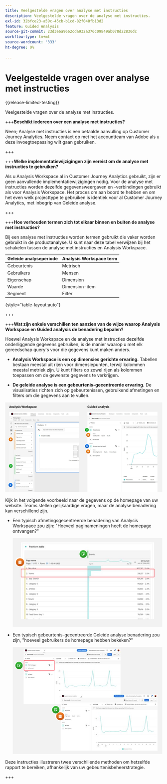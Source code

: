 ```yaml
---
title: Veelgestelde vragen over analyse met instructies
description: Veelgestelde vragen over de analyse met instructies.
exl-id: 32bfce23-a59c-45cb-b1cd-82f048fb13d2
feature: Guided Analysis
source-git-commit: 23d3e6a9662cda932a376c09849ab078d22830dc
workflow-type: tm+mt
source-wordcount: '333'
ht-degree: 0%

---
```


# Veelgestelde vragen over analyse met instructies

{{release-limited-testing}}

Veelgestelde vragen over de analyse met instructies.

+++**Beschikt iedereen over een analyse met instructies?**

Neen; Analyse met instructies is een betaalde aanvulling op Customer Journey Analytics. Neem contact op met het accountteam van Adobe als u deze invoegtoepassing wilt gaan gebruiken.

+++

+++**Welke implementatiewijzigingen zijn vereist om de analyse met instructies te gebruiken?**

Als u Analysis Workspace al in Customer Journey Analytics gebruikt, zijn er geen aanvullende implementatiewijzigingen nodig. Voor de analyse met instructies worden dezelfde gegevensweergaven en -verbindingen gebruikt als voor Analysis Workspace. Het proces om aan boord te hebben en om het even welk projecttype te gebruiken is identiek voor al Customer Journey Analytics, met inbegrip van Geleide analyse.

+++

+++**Hoe verhouden termen zich tot elkaar binnen en buiten de analyse met instructies?**

Bij een analyse met instructies worden termen gebruikt die vaker worden gebruikt in de productanalyse. U kunt naar deze tabel verwijzen bij het schakelen tussen de analyse met instructies en Analysis Workspace.

| Geleide analyseperiode | Analysis Workspace term |
| --- | --- |
| Gebeurtenis | Metrisch |
| Gebruikers | Mensen |
| Eigenschap | Dimension |
| Waarde | Dimension-item |
| Segment | Filter |

{style="table-layout:auto"}

+++

+++**Wat zijn enkele verschillen ten aanzien van de wijze waarop Analysis Workspace en Guided analysis de benadering bepalen?**

Hoewel Analysis Workspace en de analyse met instructies dezelfde onderliggende gegevens gebruiken, is de manier waarop u met elk gereedschap query&#39;s voor die gegevens kunt maken anders.

* **Analysis Workspace is een op dimensies gerichte ervaring.** Tabellen bestaan meestal uit rijen voor dimensiepunten, terwijl kolommen meestal metriek zijn. U kunt filters op zowel rijen als kolommen toepassen om de gewenste gegevens te verkrijgen.

* **De geleide analyse is een gebeurtenis-gecentreerde ervaring.** De visualisaties richten zich op gebeurtenissen, gebruikend afmetingen en filters om die gegevens aan te vullen.

![Structuur](assets/structure.png)

Kijk in het volgende voorbeeld naar de gegevens op de homepage van uw website. Teams stellen gelijkaardige vragen, maar de analyse benadering kan verschillend zijn.

* Een typisch afmetingsgecentreerde benadering van Analysis Workspace zou zijn: &quot;Hoeveel paginameningen heeft de homepage ontvangen?&quot;

  ![Dimension gecentreerd](assets/dimension-centered.png)

* Een typisch gebeurtenis-gecentreerde Geleide analyse benadering zou zijn, &quot;hoeveel gebruikers de homepage hebben bekeken?&quot;

  ![Gebeurtenis gecentreerd](assets/event-centered.png)

Deze instructies illustreren twee verschillende methoden om hetzelfde rapport te bereiken, afhankelijk van uw gebeurtenisbeheerstrategie.

+++
